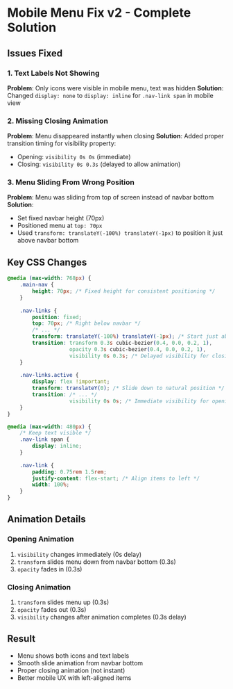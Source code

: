 # Mobile Menu Fix v2 - Complete Solution

## Issues Fixed

### 1. Text Labels Not Showing
**Problem**: Only icons were visible in mobile menu, text was hidden
**Solution**: Changed `display: none` to `display: inline` for `.nav-link span` in mobile view

### 2. Missing Closing Animation
**Problem**: Menu disappeared instantly when closing
**Solution**: Added proper transition timing for visibility property:
- Opening: `visibility 0s 0s` (immediate)
- Closing: `visibility 0s 0.3s` (delayed to allow animation)

### 3. Menu Sliding From Wrong Position
**Problem**: Menu was sliding from top of screen instead of navbar bottom
**Solution**: 
- Set fixed navbar height (70px)
- Positioned menu at `top: 70px` 
- Used `transform: translateY(-100%) translateY(-1px)` to position it just above navbar bottom

## Key CSS Changes

```css
@media (max-width: 768px) {
    .main-nav {
        height: 70px; /* Fixed height for consistent positioning */
    }
    
    .nav-links {
        position: fixed;
        top: 70px; /* Right below navbar */
        /* ... */
        transform: translateY(-100%) translateY(-1px); /* Start just above navbar */
        transition: transform 0.3s cubic-bezier(0.4, 0.0, 0.2, 1), 
                    opacity 0.3s cubic-bezier(0.4, 0.0, 0.2, 1),
                    visibility 0s 0.3s; /* Delayed visibility for closing */
    }
    
    .nav-links.active {
        display: flex !important;
        transform: translateY(0); /* Slide down to natural position */
        transition: /* ... */
                    visibility 0s 0s; /* Immediate visibility for opening */
    }
}

@media (max-width: 480px) {
    /* Keep text visible */
    .nav-link span {
        display: inline;
    }
    
    .nav-link {
        padding: 0.75rem 1.5rem;
        justify-content: flex-start; /* Align items to left */
        width: 100%;
    }
}
```

## Animation Details

### Opening Animation
1. `visibility` changes immediately (0s delay)
2. `transform` slides menu down from navbar bottom (0.3s)
3. `opacity` fades in (0.3s)

### Closing Animation
1. `transform` slides menu up (0.3s)
2. `opacity` fades out (0.3s)
3. `visibility` changes after animation completes (0.3s delay)

## Result
- Menu shows both icons and text labels
- Smooth slide animation from navbar bottom
- Proper closing animation (not instant)
- Better mobile UX with left-aligned items